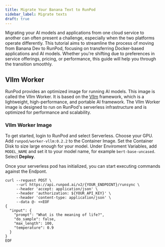 ```yaml
---
title: Migrate Your Banana Text to RunPod
sidebar_label: Migrate texts
draft: true
---
```


Migrating your AI models and applications from one cloud service to another can often present a challenge, especially when the two platforms operate differently. This tutorial aims to streamline the process of moving from Banana Dev to RunPod, focusing on transferring Docker-based applications and AI models. Whether you're shifting due to preferences in service offerings, pricing, or performance, this guide will help you through the transition smoothly.

## Vllm Worker

RunPod provides an optimized image for running AI models. This image is called the Vllm Worker. It is based on the [Vllm](https://github.com/vllm/vllm) framework, which is a lightweight, high-performance, and portable AI framework. The Vllm Worker image is designed to run on RunPod's serverless infrastructure and is optimized for performance and scalability.

### Vllm Worker Image

To get started, login to RunPod and select Serverless.
Choose your GPU.
Add `runpod/worker-vllm:0.2.2` to the Container Image.
Set the Container Disk to size large enough for your model.
Under Enviroment Variables, add `MODEL_NAME` and set it to your model name, for example `bert-base-uncased`.
Select **Deploy**.

Once your serverless pod has initialized, you can start executing commands against the Endpont.

```command
curl --request POST \
     --url https://api.runpod.ai/v2/{YOUR_ENDPOINT}/runsync \
     --header 'accept: application/json' \
     --header 'authorization: ${YOUR_API_KEY}' \
     --header 'content-type: application/json' \
     --data @- <<EOF
{
  "input": {
    "prompt": "What is the meaning of life?",
    "do_sample": false,
    "max_length": 100,
    "temperature": 0.9
  }
}
EOF
```

